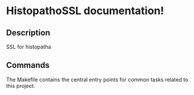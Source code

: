 # HistopathoSSL documentation!

## Description

SSL for histopatha

## Commands

The Makefile contains the central entry points for common tasks related to this project.

